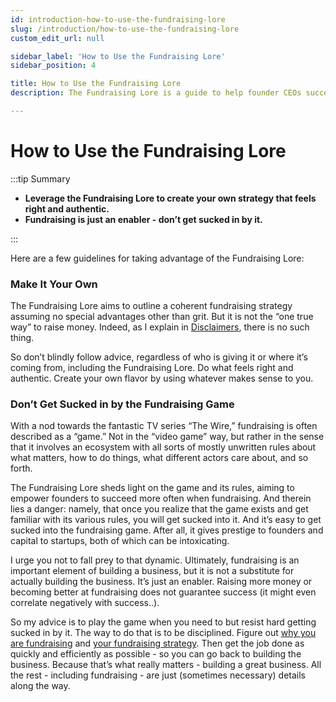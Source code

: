 ```yaml
---
id: introduction-how-to-use-the-fundraising-lore
slug: /introduction/how-to-use-the-fundraising-lore
custom_edit_url: null

sidebar_label: 'How to Use the Fundraising Lore'
sidebar_position: 4

title: How to Use the Fundraising Lore
description: The Fundraising Lore is a guide to help founder CEOs successfully raise early-stage VC financing from Silicon Valley investors.

---
```


# How to Use the Fundraising Lore

:::tip Summary

- **Leverage the Fundraising Lore to create your own strategy that feels right and authentic.**
- **Fundraising is just an enabler - don’t get sucked in by it.**

:::

Here are a few guidelines for taking advantage of the Fundraising Lore:

### Make It Your Own

The Fundraising Lore aims to outline a coherent fundraising strategy assuming no special advantages other than grit. But it is not the “one true way” to raise money. Indeed, as I explain in [Disclaimers](/preface/disclaimers), there is no such thing. 

So don’t blindly follow advice, regardless of who is giving it or where it’s coming from, including the Fundraising Lore. Do what feels right and authentic. Create your own flavor by using whatever makes sense to you.

### Don’t Get Sucked in by the Fundraising Game

With a nod towards the fantastic TV series “The Wire,” fundraising is often described as a “game.” Not in the “video game” way, but rather in the sense that it involves an ecosystem with all sorts of mostly unwritten rules about what matters, how to do things, what different actors care about, and so forth.

The Fundraising Lore sheds light on the game and its rules, aiming to empower founders to succeed more often when fundraising. And therein lies a danger: namely, that once you realize that the game exists and get familiar with its various rules, you will get sucked into it. And it’s easy to get sucked into the fundraising game. After all, it gives prestige to founders and capital to startups, both of which can be intoxicating. 

I urge you not to fall prey to that dynamic. Ultimately, fundraising is an important element of building a business, but it is not a substitute for actually building the business. It’s just an enabler. Raising more money or becoming better at fundraising does not guarantee success (it might even correlate negatively with success..).

So my advice is to play the game when you need to but resist hard getting sucked in by it. The way to do that is to be disciplined. Figure out [why you are fundraising](/deciding-to-fundraise/the-purpose-of-fundraising) and [your fundraising strategy](/fundraising-strategy-overview). Then get the job done as quickly and efficiently as possible - so you can go back to building the business. Because that’s what really matters - building a great business. All the rest - including fundraising - are just (sometimes necessary) details along the way.